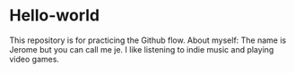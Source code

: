 # Hello-world
This repository is for practicing the Github flow.
About myself:
The name is Jerome but you can call me je. I like listening to indie music and playing video games.
